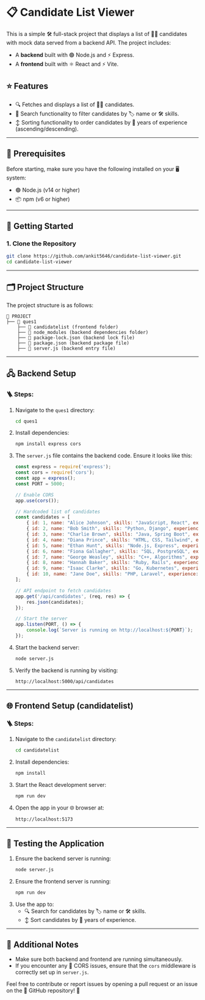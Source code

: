 # 📋 Candidate List Viewer

This is a simple 🛠️ full-stack project that displays a list of 🧑‍💻 candidates with mock data served from a backend API. The project includes:

- A **backend** built with 🟢 Node.js and ⚡ Express.
- A **frontend** built with ⚛️ React and ⚡ Vite.

## ⭐ Features

- 🔍 Fetches and displays a list of 🧑‍💻 candidates.
- 🔎 Search functionality to filter candidates by 🏷️ name or 🛠️ skills.
- ↕️ Sorting functionality to order candidates by 📆 years of experience (ascending/descending).

---

## 🧰 Prerequisites

Before starting, make sure you have the following installed on your 🖥️ system:

- 🟢 Node.js (v14 or higher)
- 📦 npm (v6 or higher)

---

## 🚀 Getting Started

### 1. Clone the Repository

```bash
git clone https://github.com/ankit5646/candidate-list-viewer.git
cd candidate-list-viewer
```

---

## 🗂️ Project Structure

The project structure is as follows:

```
📁 PROJECT
├── 📁 ques1
    ├── 📁 candidatelist (frontend folder)
    ├── 📁 node_modules (backend dependencies folder)
    ├── 📄 package-lock.json (backend lock file)
    ├── 📄 package.json (backend package file)
    ├── 📄 server.js (backend entry file)
```

---

## 🖧 Backend Setup

### 🪜 Steps:

1. Navigate to the `ques1` directory:

   ```bash
   cd ques1
   ```

2. Install dependencies:

   ```bash
   npm install express cors
   ```

3. The `server.js` file contains the backend code. Ensure it looks like this:

   ```javascript
   const express = require('express');
   const cors = require('cors');
   const app = express();
   const PORT = 5000;

   // Enable CORS
   app.use(cors());

   // Hardcoded list of candidates
   const candidates = [
       { id: 1, name: "Alice Johnson", skills: "JavaScript, React", experience: 5 },
       { id: 2, name: "Bob Smith", skills: "Python, Django", experience: 3 },
       { id: 3, name: "Charlie Brown", skills: "Java, Spring Boot", experience: 7 },
       { id: 4, name: "Diana Prince", skills: "HTML, CSS, Tailwind", experience: 2 },
       { id: 5, name: "Ethan Hunt", skills: "Node.js, Express", experience: 6 },
       { id: 6, name: "Fiona Gallagher", skills: "SQL, PostgreSQL", experience: 4 },
       { id: 7, name: "George Weasley", skills: "C++, Algorithms", experience: 8 },
       { id: 8, name: "Hannah Baker", skills: "Ruby, Rails", experience: 3 },
       { id: 9, name: "Isaac Clarke", skills: "Go, Kubernetes", experience: 5 },
       { id: 10, name: "Jane Doe", skills: "PHP, Laravel", experience: 2 },
   ];

   // API endpoint to fetch candidates
   app.get('/api/candidates', (req, res) => {
       res.json(candidates);
   });

   // Start the server
   app.listen(PORT, () => {
       console.log(`Server is running on http://localhost:${PORT}`);
   });
   ```

4. Start the backend server:

   ```bash
   node server.js
   ```

5. Verify the backend is running by visiting:

   ```
   http://localhost:5000/api/candidates
   ```

---

## 🌐 Frontend Setup (candidatelist)

### 🪜 Steps:

1. Navigate to the `candidatelist` directory:

   ```bash
   cd candidatelist
   ```

2. Install dependencies:

   ```bash
   npm install
   ```

3. Start the React development server:

   ```bash
   npm run dev
   ```

4. Open the app in your 🌐 browser at:

   ```
   http://localhost:5173
   ```

---

## 🧪 Testing the Application

1. Ensure the backend server is running:
   ```bash
   node server.js
   ```
2. Ensure the frontend server is running:
   ```bash
   npm run dev
   ```
3. Use the app to:
   - 🔍 Search for candidates by 🏷️ name or 🛠️ skills.
   - ↕️ Sort candidates by 📆 years of experience.

---

## 📝 Additional Notes

- Make sure both backend and frontend are running simultaneously.
- If you encounter any 🛑 CORS issues, ensure that the `cors` middleware is correctly set up in `server.js`.

Feel free to contribute or report issues by opening a pull request or an issue on the 🐙 GitHub repository! 🚀


